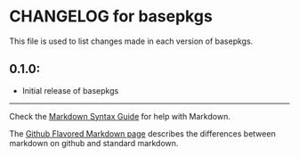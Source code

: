 # CHANGELOG for basepkgs

This file is used to list changes made in each version of basepkgs.

## 0.1.0:

* Initial release of basepkgs

- - - 
Check the [Markdown Syntax Guide](http://daringfireball.net/projects/markdown/syntax) for help with Markdown.

The [Github Flavored Markdown page](http://github.github.com/github-flavored-markdown/) describes the differences between markdown on github and standard markdown.
